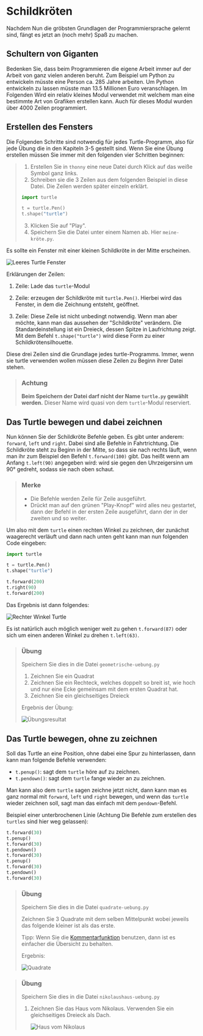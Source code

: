 # Schildkröten



Nachdem Nun die gröbsten Grundlagen der Programmiersprache gelernt sind, fängt es jetzt an (noch mehr) Spaß zu machen.

## Schultern von Giganten

Bedenken Sie, dass beim Programmieren die eigene Arbeit immer auf der Arbeit von ganz vielen anderen beruht. Zum Beispiel um Python zu entwickeln müsste eine Person ca. 285 Jahre arbeiten. Um Python entwickeln zu lassen müsste man 13.5 Millionen Euro veranschlagen. Im Folgenden Wird ein relativ kleines Modul verwendet mit welchem man eine bestimmte Art von Grafiken erstellen kann. Auch für dieses Modul wurden über 4000 Zeilen programmiert.

## Erstellen des Fensters
Die Folgenden Schritte sind notwendig für jedes Turtle-Programm, also für jede Übung die in den Kapiteln 3-5 gestellt sind. Wenn Sie eine Übung erstellen müssen Sie immer mit den folgenden vier Schritten beginnen:
> 1. Erstellen Sie in `thonny` eine neue Datei durch Klick auf das weiße Symbol ganz links.
> 2. Schreiben sie die 3 Zeilen aus dem folgenden Beispiel in diese Datei. Die Zeilen werden später einzeln  erklärt.
>   ```python
>   import turtle
>
>   t = turtle.Pen()
>   t.shape("turtle")
>   ```
>
> 3. Klicken Sie auf "Play".
> 4. Speichern Sie die Datei unter einem Namen ab. Hier `meine-kröte.py`.

Es sollte ein Fenster mit einer kleinen Schildkröte in der Mitte erscheinen.

![Leeres Turtle Fenster](img/leerturtle.png)

Erklärungen der Zeilen:

1. Zeile: Lade das `turtle`-Modul

2. Zeile: erzeugen der Schildkröte mit `turtle.Pen()`. Hierbei wird das Fenster, in dem die Zeichnung entsteht, geöffnet.

3. Zeile: Diese Zeile ist nicht unbedingt notwendig. Wenn man aber möchte, kann man das aussehen der "Schildkröte" verändern. Die Standardeinstellung ist ein Dreieck, dessen Spitze in Laufrichtung zeigt. Mit dem Befehl `t.shape("turtle")` wird diese Form zu einer Schildkrötensilhouette.

Diese drei Zeilen sind die Grundlage jedes turtle-Programms. Immer, wenn sie turtle verwenden wollen müssen diese Zeilen zu Beginn ihrer Datei stehen.

> ### Achtung
> **Beim Speichern der Datei darf nicht der Name `turtle.py` gewählt werden.** Dieser Name wird quasi von dem `turtle`-Modul reserviert.

## Das Turtle bewegen und dabei zeichnen

Nun können Sie der Schildkröte Befehle geben. Es gibt unter anderem: `forward`, `left` und `right`. Dabei sind alle Befehle in Fahrtrichtung. Die Schildkröte steht zu Beginn in der Mitte, so dass sie nach rechts läuft, wenn man ihr zum Beispiel den Befehl `t.forward(100)` gibt. Das heißt wenn am Anfang `t.left(90)` angegeben wird:  wird sie gegen den Uhrzeigersinn um 90° gedreht, sodass sie nach oben schaut.

> ### Merke
> * Die Befehle werden Zeile für Zeile ausgeführt.
> * Drückt man auf den grünen "Play-Knopf" wird alles neu gestartet, dann der Befehl in der ersten Zeile ausgeführt, dann der in der zweiten und so weiter.

Um also mit dem `turtle` einen rechten Winkel zu zeichnen, der zunächst waagerecht verläuft und dann nach unten geht kann man nun folgenden Code eingeben:

```python
import turtle

t = turtle.Pen()
t.shape("turtle")

t.forward(200)
t.right(90)
t.forward(200)
```
Das Ergebnis ist dann folgendes:

![Rechter Winkel Turtle](img/turtlerightangle.png)

Es ist natürlich auch möglich weniger weit zu gehen `t.forward(87)` oder sich um einen anderen Winkel zu drehen `t.left(63)`.

> ### Übung
>
> Speichern Sie dies in die Datei `geometrische-uebung.py`
>
> 1. Zeichnen Sie ein Quadrat
> 1. Zeichnen Sie ein Rechteck, welches doppelt so breit ist, wie hoch und nur eine Ecke gemeinsam mit dem ersten Quadrat hat.
> 1. Zeichnen Sie ein gleichseitiges Dreieck
>
> Ergebnis der Übung:
>
> ![Übungsresultat](img/turtleshapes.png)

## Das Turtle bewegen, ohne zu zeichnen

Soll das Turtle an eine Position, ohne dabei eine Spur zu hinterlassen, dann kann man folgende Befehle verwenden:

 * `t.penup()`: sagt dem `turtle` höre auf zu zeichnen.
 * `t.pendown()`: sagt dem `turtle` fange wieder an zu zeichnen.

Man kann also dem `turtle` sagen zeichne jetzt nicht, dann kann man es ganz normal mit `forward`, `left` und `right` bewegen, und wenn das `turtle` wieder zeichnen soll, sagt man das einfach mit dem `pendown`-Befehl.

Beispiel einer unterbrochenen Linie (Achtung Die Befehle zum erstellen des `turtles` sind hier weg gelassen):

```python
t.forward(30)
t.penup()
t.forward(30)
t.pendown()
t.forward(30)
t.penup()
t.forward(30)
t.pendown()
t.forward(30)
```

> ### Übung
>
> Speichern Sie dies in die Datei `quadrate-uebung.py`
>
> Zeichnen Sie 3 Quadrate mit dem selben Mittelpunkt wobei jeweils das folgende kleiner ist als das erste.
>
> Tipp: Wenn Sie die [Kommentarfunktion](030-kommentare.md) benutzen, dann ist es einfacher die Übersicht zu behalten.
>
> Ergebnis:
>
> ![Quadrate](img/turtlequadrate.png)




> ### Übung
>
> Speichern Sie dies in die Datei `nikolaushaus-uebung.py`
>
> 1. Zeichnen Sie das Haus vom Nikolaus. Verwenden Sie ein gleichseitiges Dreieck als Dach.
>
>    ![Haus vom Nikolaus](img/nikolaushaus.png)
